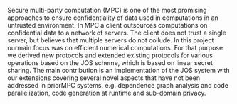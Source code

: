 Secure multi-party computation (MPC) is one of the most promising approaches to
ensure confidentiality of data used in computations in an untrusted environment. In
MPC a client outsources computations on confidential data to a network of servers.
The client does not trust a single server, but believes that multiple servers do not
collude. In this project ourmain focus was on efficient numerical computations. For
that purpose we derived new protocols and extended existing protocols for various
operations based on the JOS scheme, which is based on linear secret sharing. The
main contribution is an implementation of the JOS system with our extensions covering
several novel aspects that have not been addressed in priorMPC systems, e.g.
dependence graph analysis and code parallelization, code generation at runtime and
sub-domain privacy.
